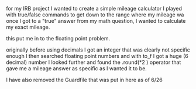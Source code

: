 for my IRB project I wanted to create a simple mileage calculator
I played with true/false commands to get down to the range where my mileage wa
once I got to a "true" answer from my math question, I wanted to calculate
my exact mileage.

this put me in to the floating point problem.

originally before using decimals I got an integer that was clearly not
specific enough
I then searched floating point numbers and with to_f I got a huge (6 decimal) number
I looked further and found the .round(*2 ) operator that gave me
a mileage answer as specific as I wanted it to be.

I have also removed the Guardfile that was put in here as of 6/26


